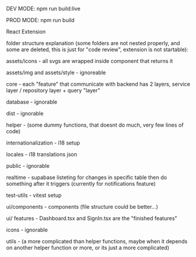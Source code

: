 DEV MODE:
npm run build:live

PROD MODE:
npm run build

React Extension

folder structure explanation (some folders are not nested properly, and some are deleted, this is just for "code review", extension is not startable):

assets/icons - all svgs are wrapped inside component that returns it

assets/img and assets/style - ignoreable

core - each "feature" that communicate with backend has 2 layers, service layer / repository layer + query "layer"

database - ignorable

dist - ignorable

helper - (some dummy functions, that doesnt do much, very few lines of code)

internationalization - i18 setup

locales - i18 translations json

public - ignorable

realtime - supabase listeting for changes in specific table then do something after it triggers (currently for notifications feature)

test-utils - vitest setup

ui/components - components (file structure could be better...)

ui/ features - Dashboard.tsx and SignIn.tsx are the "finished features"

icons - ignorable

utils - (a more complicated than helper functions, maybe when it depends on another helper function or more, or its just a more complicated)
